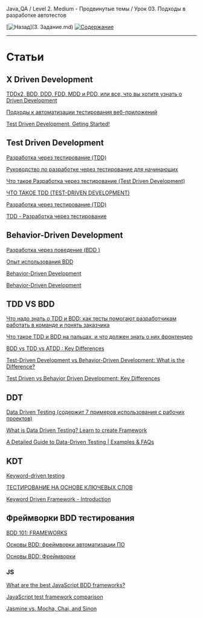 Java_QA / Level 2. Medium - Продвинутые темы / Урок 03. Подходы в разработке автотестов

[![Назад](https://img.shields.io/badge/-%D0%9D%D0%B0%D0%B7%D0%B0%D0%B4-brightgreen)](3. Задание.md)
[![Содержание](https://img.shields.io/badge/-%D0%A1%D0%BE%D0%B4%D0%B5%D1%80%D0%B6%D0%B0%D0%BD%D0%B8%D0%B5-purple)](README.md)

***

# Статьи

## X Driven Development

[TDDx2, BDD, DDD, FDD, MDD и PDD, или все, что вы хотите узнать о Driven Development](https://habr.com/ru/post/459620/)

[Подходы к автоматизации тестирования веб-приложений](https://otus.ru/nest/post/1083/)

[Test Driven Development, Geting Started!](https://medium.com/tech-tajawal/driven-development-133422e0057a)

## Test Driven Development

[Разработка через тестирование (TDD)](https://ru.wikipedia.org/wiki/%D0%A0%D0%B0%D0%B7%D1%80%D0%B0%D0%B1%D0%BE%D1%82%D0%BA%D0%B0_%D1%87%D0%B5%D1%80%D0%B5%D0%B7_%D1%82%D0%B5%D1%81%D1%82%D0%B8%D1%80%D0%BE%D0%B2%D0%B0%D0%BD%D0%B8%D0%B5)

[Руководство по разработке через тестирование для начинающих](https://code.tutsplus.com/ru/tutorials/the-newbies-guide-to-test-driven-development--net-13835)

[Что такое Разработка через тестирование (Test Driven Development)](https://apptractor.ru/info/articles/chto-takoe-razrabotka-cherez-testirovanie-test-driven-development.html)

[ЧТО ТАКОЕ TDD (TEST-DRIVEN DEVELOPMENT)](https://freehost.com.ua/faq/articles/chto-takoe-tdd-test-driven-development/)

[Разработка через тестирование (TDD)](https://y-doka.site/js/long/tdd/)

[TDD - Разработка через тестирование](https://emacsway.github.io/ru/tdd/)

## Behavior-Driven Development

[Разработка через поведение (BDD )](https://ru.wikipedia.org/wiki/BDD_(%D0%BF%D1%80%D0%BE%D0%B3%D1%80%D0%B0%D0%BC%D0%BC%D0%B8%D1%80%D0%BE%D0%B2%D0%B0%D0%BD%D0%B8%D0%B5))

[Опыт использования BDD](https://www.software-testing.ru/library/testing/testing-automation/3167-bdd)

[Behavior-Driven Development](https://scrumtrek.ru/blog/product-management/5615/behavior-driven-development/)

[Behavior-Driven Development](https://automationpanda.com/bdd/)

## TDD VS BDD

[Что надо знать о TDD и BDD: как тесты помогают разработчикам работать в команде и понять заказчика](https://highload.today/blogs/chto-nado-znat-o-tdd-i-bdd-kak-testy-pomogayut-razrabotchikam-rabotat-v-komande-i-ponyat-zakazchika/)

[Что такое TDD и BDD на пальцах, и что должен знать о них фронтендер](https://medium.com/@lucyhackwrench/%D1%87%D1%82%D0%BE-%D1%82%D0%B0%D0%BA%D0%BE%D0%B5-tdd-%D0%B8-bdd-%D0%BD%D0%B0-%D0%BF%D0%B0%D0%BB%D1%8C%D1%86%D0%B0%D1%85-%D0%B8-%D1%87%D1%82%D0%BE-%D0%B4%D0%BE%D0%BB%D0%B6%D0%B5%D0%BD-%D0%B7%D0%BD%D0%B0%D1%82%D1%8C-%D0%BE-%D0%BD%D0%B8%D1%85-%D1%84%D1%80%D0%BE%D0%BD%D1%82%D0%B5%D0%BD%D0%B4%D0%B5%D1%80-701a10e06bb9)

[BDD vs TDD vs ATDD : Key Differences](https://www.browserstack.com/guide/tdd-vs-bdd-vs-atdd)

[Test-Driven Development vs Behavior-Driven Development: What is the Difference?](https://www.apriorit.com/dev-blog/650-qa-tdd-bdd)

[Test Driven vs Behavior Driven Development: Key Differences](https://phoenixnap.com/blog/tdd-vs-bdd)

## DDT

[Data Driven Testing (содержит 7 примеров использования с рабочих проектов)](https://jazzteam.org/ru/technical-articles/data-driven-testing/)

[What is Data Driven Testing? Learn to create Framework](https://www.guru99.com/data-driven-testing.html)

[A Detailed Guide to Data-Driven Testing | Examples & FAQs](https://testsigma.com/data-driven-testing)

## KDT

[Keyword-driven testing](https://en.wikipedia.org/wiki/Keyword-driven_testing)

[ТЕСТИРОВАНИЕ НА ОСНОВЕ КЛЮЧЕВЫХ СЛОВ](https://testsigma.com/blog/data-driven-vs-keyword-driven-frameworks-for-test-automation/)

[Keyword Driven Framework - Introduction](https://www.toolsqa.com/selenium-webdriver/keyword-driven-framework/introduction/)

## Фреймворки BDD тестирования

[](https://cucumber.io/blog/bdd/the-ultimate-guide-to-bdd-test-automation-framewor/)

[BDD 101: FRAMEWORKS](https://automationpanda.com/2017/02/04/bdd-101-frameworks/)

[Основы BDD: фреймворки автоматизации ПО](https://testmatick.com/ru/osnovy-bdd-frejmvorki-avtomatizatsii-po/)

[Основы BDD: Фреймворки](https://www.software-testing.ru/library/testing/testing-automation/2823-bdd-101-frameworks)

### JS

[What are the best JavaScript BDD frameworks?](https://www.slant.co/topics/5626/~javascript-bdd-frameworks)

[JavaScript test framework comparison](https://coderwall.com/p/ntbixw/javascript-test-framework-comparison)

[Jasmine vs. Mocha, Chai, and Sinon](https://davidtang.io/2015-01-12-jasmine-vs-mocha-chai-and-sinon/)


